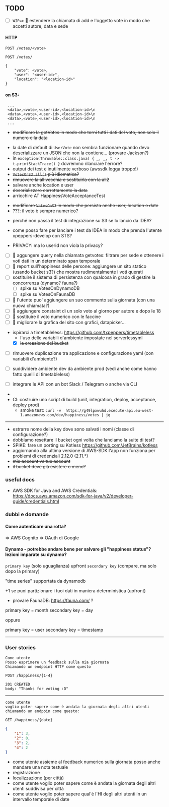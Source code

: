 ## TODO

* [ ] `WIP=>` :rocket: estendere la chiamata di add e l'oggetto vote in modo che accetti autore, data e sede

#### HTTP

`POST /votes/<vote>`

`POST /votes/`
```json= 
{
    "vote": <vote>,
    "user": "<user-id>",
    "location": "<location-id>"
}
```

#### on S3:

```
 ...
 <data>,<vote>,<user-id>,<location-id>\n
 <data>,<vote>,<user-id>,<location-id>\n
 <data>,<vote>,<user-id>,<location-id>\n
 ...
```

- ~~modificare la getVotes in mode che torni tutti i dati del voto, non solo il numero e la data~~
* la date di default di `UserVote` non sembra funzionare quando devo deserializzare un JSON che non la contiene... (provare Jackson?)
* in `exception(Throwable::class.java) { _, _, t -> t.printStackTrace() }` dovremmo rilanciare l'errore?
* output dei test è inutilmente verboso (awssdk logga troppo!)
* ~~`VotesOnS3.all()` più idiomatica?~~
* ~~rimuovere la all vecchia e sostituirla con la all2~~
* salvare anche location e user
* ~~deserializzare correttamente la data~~
* arricchire AT HappinessVoteAcceptanceTest
- ~~modificare `VotesOnS3` in modo che persista anche user, location e date~~
- ???: il voto è sempre numerico?

* perché non passa il test di integrazione su S3 se lo lancio da IDEA?
* come posso fare per lanciare i test da IDEA in modo che prenda l'utente xpeppers-develop con STS?

* PRIVACY: ma lo userid non viola la privacy? 
* [ ] :rocket: aggungere query nella chiamata getvotes: filtrare per sede e ottenere i voti dati in un determinato span temporale
* [ ] :rocket: report sull'happiness delle persone: aggiungere un sito statico (usando bucket s3?) che mostra rudimentalmente i voti querati
* [ ] sostituire il sistema di persistenza con qualcosa in grado di gestire la concorrenza (dynamo? fauna?)
    * [ ] spike su VotesOnDynamoDB
    * [ ] spike su VotesOnFaunaDB
* [ ] :rocket: l'utente puo' aggiungere un suo commento sulla giornata (con una nuova chiamata?)
* [ ] :rocket: aggiungere constaint di un solo voto al giorno per autore e dopo le 18
* [ ] :rocket: sostituire il voto numerico con le faccine
* [ ] :rocket: migliorare la grafica del sito con grafici, datapicker...
* ispirarci a timetableless: https://github.com/txpeppers/timetableless
  * l'uso delle variabili d'ambiente impostate nel serverlessyml 
  * [x] ~~la creazione del bucket~~
* [ ] rimuovere duplicazione tra applicazione e configurazione yaml (con variabili d'ambiente?)
* [ ] suddividere ambiente dev da ambiente prod (vedi anche come hanno fatto quelli di timetableless)

* [ ] integrare le API con un bot Slack / Telegram o anche via CLI
* 
* CI: costruire uno script di build (unit, integration, deploy, acceptance, deploy prod)
    - smoke test: `curl -v  https://g49lpxwuhd.execute-api.eu-west-1.amazonaws.com/dev/happiness/votes | jq`
---

* estrarre nome della key dove sono salvati i nomi (classe di configurazione?)
* dobbiamo resettare il bucket ogni volta che lanciamo la suite di test?
* SPIKE: fare un porting su Kotless https://github.com/JetBrains/kotless
* aggiornando alla ultima versione di AWS-SDK l'app non funziona per problemi di credenziali 2.12.0 (2.11.*)
* ~~mio account vs tuo account~~
* ~~il bucket deve già esistere o meno?~~


### useful docs

* AWS SDK for Java and AWS Credentials: https://docs.aws.amazon.com/sdk-for-java/v2/developer-guide/credentials.html

### dubbi e domande

#### Come autenticare una rotta?

=> AWS Cognito
=> OAuth di Google

#### Dynamo - potrebbe andare bene per salvare gli "happiness status"? lezioni imparate su dynamo? 

`primary key` (solo uguaglianza) upfront 
`secondary key` (compare, ma solo dopo la primary)

"time series" supportata da dynamodb

+1 se puoi partizionare i tuoi dati in maniera deterministica (upfront)

* provare FaunaDB: https://fauna.com/ ?

primary key = month
secondary key = day

oppure

primary key = user
secondary key = timestamp

---

### User stories
```
Come utente 
Posso esprimere un feedback sulla mia giornata 
Chiamando un endpoint HTTP come questo

POST /happiness/{1-4}
```

```
201 CREATED
body: "Thanks for voting :D"
```

---

```
come utente 
voglio poter sapere come è andata la giornata degli altri utenti 
chiamando un endpoin come questo:

GET /happiness/{date}
```

```json
{
	"1": 3,
	"2": 0,
	"3": 2,
	"4": 2
}
```

* come utente assieme al feedback numerico sulla giornata posso anche mandare una nota testuale 
* registrazione
* localizzazione (per città)
* come utente voglio poter sapere come è andata la giornata degli altri utenti suddivisa per città
* come utente voglio poter sapere qual'è l'HI degli altri utenti in un intervallo temporale di date
